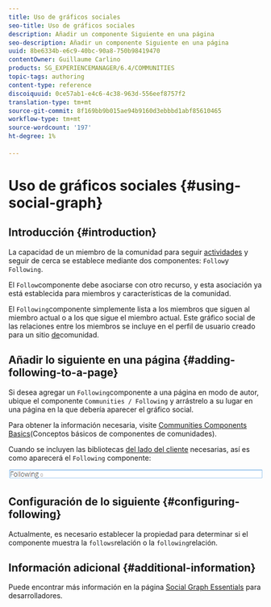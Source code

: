 ```yaml
---
title: Uso de gráficos sociales
seo-title: Uso de gráficos sociales
description: Añadir un componente Siguiente en una página
seo-description: Añadir un componente Siguiente en una página
uuid: 8be6334b-e6c9-40bc-90a8-750b98419470
contentOwner: Guillaume Carlino
products: SG_EXPERIENCEMANAGER/6.4/COMMUNITIES
topic-tags: authoring
content-type: reference
discoiquuid: 0ce57ab1-e4c6-4c38-963d-556eef8757f2
translation-type: tm+mt
source-git-commit: 8f169bb9b015ae94b9160d3ebbbd1abf85610465
workflow-type: tm+mt
source-wordcount: '197'
ht-degree: 1%

---
```



# Uso de gráficos sociales {#using-social-graph}

## Introducción {#introduction}

La capacidad de un miembro de la comunidad para seguir [actividades](activities.md) y seguir de cerca se establece mediante dos componentes: `Follow`y `Following`.

El `Follow`componente debe asociarse con otro recurso, y esta asociación ya está establecida para miembros y características de la comunidad.

El `Following`componente simplemente lista a los miembros que siguen al miembro actual o a los que sigue el miembro actual. Este gráfico social de las relaciones entre los miembros se incluye en el perfil de usuario creado para un sitio [de](overview.md#communitiessites)comunidad.

## Añadir lo siguiente en una página {#adding-following-to-a-page}

Si desea agregar un `Following`componente a una página en modo de autor, ubique el componente `Communities / Following` y arrástrelo a su lugar en una página en la que debería aparecer el gráfico social.

Para obtener la información necesaria, visite [Communities Components Basics](basics.md)(Conceptos básicos de componentes de comunidades).

Cuando se incluyen las bibliotecas [del lado del cliente](essentials-socialgraph.md#essentials-for-client-side) necesarias, así es como aparecerá el `Following` componente:

![chlimage_1-447](assets/chlimage_1-447.png)

## Configuración de lo siguiente {#configuring-following}

Actualmente, es necesario establecer la propiedad para determinar si el componente muestra la `follows`relación o la `following`relación.

## Información adicional {#additional-information}

Puede encontrar más información en la página [Social Graph Essentials](essentials-socialgraph.md) para desarrolladores.
